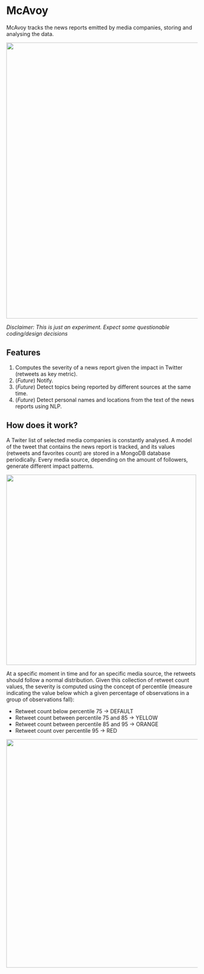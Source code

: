 # McAvoy
McAvoy tracks the news reports emitted by media companies, storing and analysing the data. 

<img src="https://raw.github.com/jacobmendoza/mcavoy/master/docs/main.png" width="725">

*Disclaimer: This is just an experiment. Expect some questionable coding/design decisions*
## Features
1. Computes the severity of a news report given the impact in Twitter (retweets as key metric).
2. (*Future*) Notify.
3. (*Future*) Detect topics being reported by different sources at the same time.
4. (*Future*) Detect personal names and locations from the text of the news reports using NLP. 

## How does it work?
A Twiter list of selected media companies is constantly analysed. 
A model of the tweet that contains the news report is tracked, and its values (retweets and favorites count) 
are stored in a MongoDB database periodically. Every media source, depending on the amount of followers, generate different
impact patterns.

<img src="https://raw.github.com/jacobmendoza/mcavoy/master/docs/pattern.png" width="500">

At a specific moment in time and for an specific media source, the retweets should follow a normal distribution. 
Given this collection of retweet count values, the severity is computed using the concept
of percentile (measure indicating the value below which a given percentage of observations in a group of observations fall):

 - Retweet count below percentile 75 -> DEFAULT
 - Retweet count between percentile 75 and 85 -> YELLOW
 - Retweet count between percentile 85 and 95 -> ORANGE
 - Retweet count over percentile 95 -> RED

<img src="https://raw.github.com/jacobmendoza/mcavoy/master/docs/news-report-detail.png" width="600">
